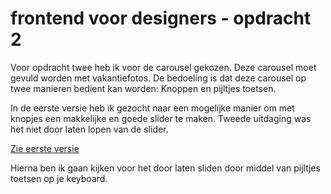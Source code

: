 # frontend voor designers - opdracht 2

Voor opdracht twee heb ik voor de carousel gekozen. Deze carousel moet gevuld worden met vakantiefotos. De bedoeling is dat deze carousel op twee manieren bedient kan worden: Knoppen en pijltjes toetsen.


 In de eerste versie heb ik gezocht naar een mogelijke manier om met knopjes een makkelijke en goede slider te maken. Tweede uitdaging was het niet door laten lopen van de slider.

[Zie eerste versie](https://veldte.github.io/frontendvoordesigners/opdracht2/v2/)

Hierna ben ik gaan kijken voor het door laten sliden door middel van pijltjes toetsen op je keyboard.

